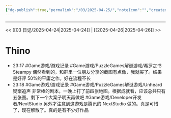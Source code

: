```yaml
---
{"dg-publish":true,"permalink":"/03/2025-04-25/","noteIcon":"","created":"2025-01-31T00:35","updated":"2025-07-01T13:38"}
---
```



---
<< [[03 日记/2025-04-24\|2025-04-24]]  |  [[2025-04-26\|2025-04-26]]  >>

# Thino
- 23:17 
    #Game游戏/游戏记录 
    #Game游戏/PuzzleGames解谜游戏/希罗之书
    Steampy 偶然看到的，和群里一位朋友分享的截图有点像，我就买了。结果是好评 50%的平庸之作。好在流程不长 
- 23:18
    #Game游戏/游戏记录 
    #Game游戏/PuzzleGames解谜游戏/Unheard疑案追声
    非常棒的剧本，一晚上打了前四张地图。根据成就看，应该总共只有五张图。剩下一个大案子明天再做吧
    #Game游戏/Developer开发者/NextStudio
    另外才注意到这游戏是腾讯的 NextStudio 做的。真是可惜了，现在解散了。真的是有不少好作品